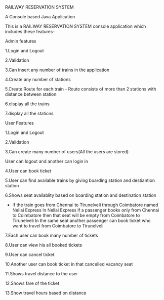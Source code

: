 RAILWAY RESERVATION SYSTEM
 
 A Console based Java Application
 
 This is a RAILWAY RESERVATION SYSTEM console application which includes these features-
 
Admin features

1.Login and Logout

2.Validation

3.Can insert any number of trains in the application

4.Create any number of stations

5.Create Route for each train - Route consists of more than 2 stations with distance between station

6.display all the trains

7.display all the stations

User Features


1.Login and Logout

2.Validation

3.Can create many number of users(All the users are stored)
 
  User can logout and another can login in 

4.User can book ticket

5.User can find available trains by giving boarding station and destiantion station

6.Shows seat availablity based on boarding station and destination station

* If the train goes from Chennai to Tirunelveli through Coimbatore named Nellai Express
In Nellai Express if a passenger books only from Chennai to Coimbatore then that seat will be empty from Coimbatore to Tirunelveli
In the same seat another passenger can book ticket who want to travel from Coimbatore to Tirunelveli

7.Each user can book many number of tickets

8.User can view his all booked tickets

9.User can cancel ticket

10.Another user can book ticket in that cancelled vacancy seat

11.Shows travel distance to the user

12.Shows fare of the ticket

13.Show travel hours based on distance

